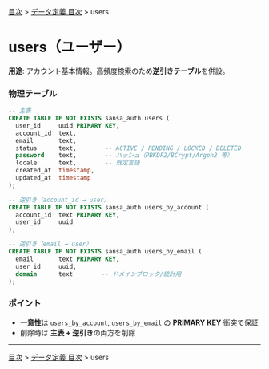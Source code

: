 [目次](../目次.md) > [データ定義 目次](目次.md) > users
# users（ユーザー）

**用途**: アカウント基本情報。高頻度検索のため**逆引きテーブル**を併設。

### 物理テーブル
```sql
-- 主表
CREATE TABLE IF NOT EXISTS sansa_auth.users (
  user_id     uuid PRIMARY KEY,
  account_id  text,
  email       text,
  status      text,        -- ACTIVE / PENDING / LOCKED / DELETED
  password    text,        -- ハッシュ（PBKDF2/BCrypt/Argon2 等）
  locale      text,        -- 既定言語
  created_at  timestamp,
  updated_at  timestamp
);

-- 逆引き（account_id → user）
CREATE TABLE IF NOT EXISTS sansa_auth.users_by_account (
  account_id  text PRIMARY KEY,
  user_id     uuid
);

-- 逆引き（email → user）
CREATE TABLE IF NOT EXISTS sansa_auth.users_by_email (
  email       text PRIMARY KEY,
  user_id     uuid,
  domain      text        -- ドメインブロック/統計用
);
```

### ポイント
- **一意性**は `users_by_account`, `users_by_email` の **PRIMARY KEY** 衝突で保証
- 削除時は **主表 + 逆引き**の両方を削除

---
[目次](../目次.md) > [データ定義 目次](目次.md) > users
